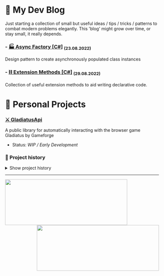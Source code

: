 # 📝 My Dev Blog

Just starting a collection of small but useful ideas / tips / tricks / patterns to combat modern problems elegantly. This 'blog' might grow over time, or stay small, it really depends.

### - [🏭 Async Factory [**C#**]](https://gist.github.com/0tii/096eb289f4dcd6feb471a5f883fe6177)   <sub>(23.08.2022)</sub>
Design pattern to create asynchronously populated class instances

### - [⛓️ Extension Methods [**C#**]](https://gist.github.com/0tii/513a638e06a3020d888a917eae38d91f)   <sub>(29.08.2022)</sub>
Collection of useful extension methods to aid writing declarative code.

# 🚧 Personal Projects

### [⚔️ GladiatusApi](https://github.com/0tii/GladiatusApi) <img width="16" height="16" src="https://i.imgur.com/i2EFPlU.png" />
A public library for automatically interacting with the browser game Gladiatus by Gameforge
- Status: *WIP / Early Development*

### 📜 Project history
<details>
<summary>Show project history</summary>

#### [🛠️ Business Tools Api](https://github.com/0tii/businesstools) <img width="16" height="16" src="https://img.icons8.com/color/96/typescript.png" />
A REST-like API supplying endpoints to aid common business processes
- Status: *Abandoned*

#### [🖥️ html-to-pdf](https://github.com/0tii/html-to-pdf) <img width="16" height="16" src="https://img.icons8.com/color/344/javascript--v1.png" /><img width="16" height="16" src="https://img.icons8.com/color/96/typescript.png" />
An easy-to-use but reliable asynchronous library to create highly customizable PDFs from HTML or URL as buffer, base64 string and .pdf file
- Status: *Finished / Released*

#### [🌐 react-web-request-client](https://github.com/0tii/react-web-request-client) <img width="16" height="16" src="https://img.icons8.com/color/344/javascript--v1.png" />
React widget to make (limited) web requests from a front-end component to CORS enabled APIs or general web requests with a CORS proxy
- Status: *Finished / Released*

#### [🆔 GetGuid](https://github.com/0tii/GetGuid) <img width="16" height="16" src="https://img.icons8.com/color/344/javascript--v1.png" />
RESTful, MySQL-backed Web Api to get guaranteed collision-free guids
- Status: *Finished / Released*

#### [🔎 mc-status](https://github.com/0tii/Mc-Status) <img width="16" height="16" src="https://img.icons8.com/color/344/javascript--v1.png" />
Async node.js implementation of the UDP Minecraft Server Query Protocol and TCP Minecraft Server List Ping Protocol.
- Status: *Finished / Released*

#### [🔓 Excel Sheet Unblocker](https://github.com/0tii/ExcelSheetUnblocker) <img width="16" height="16" src="https://img.icons8.com/color/344/python--v1.png" />
Remove Sheet Protection from .xlsx files. Easily.
- Status: *Finished / Released*

#### [💾 Twitch Revenue SQLite](https://github.com/0tii/TwitchRevenueSQLite) <img width="16" height="16" src="https://img.icons8.com/color/344/python--v1.png" />
Python command-line tool to create SQL Databases from leaked Twitch Earnings
- Status: *Finished / Released*

#### [📡 S0nar](https://github.com/0tii/s0nar) <img width="24" height="24" src="https://img.icons8.com/color/344/java-coffee-cup-logo--v1.png" />
Lightweight but powerful event system to create and process source code hooks
- Status: *Finished / Released*
</details>

____________________


<img align="left" width="400" height="150" src="https://github-readme-stats.vercel.app/api?username=0tii&show_icons=true&theme=tokyonight" />

<img align="right" width="400" height="150" src="https://github-readme-stats.vercel.app/api/top-langs/?username=0tii&layout=compact&langs_count=8" />

